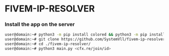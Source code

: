 # FIVEM-IP-RESOLVER

### Install the app on the server
```sh
user@domain:~# python3 -m pip install colored && python3 -m pip install requests
user@domain:~# git clone https://github.com/SystemVll/fivem-ip-resolver.git
user@domain:~# cd ./fivem-ip-resolver/
user@domain:~# python3 main.py <cfx.re/join/id>
```
